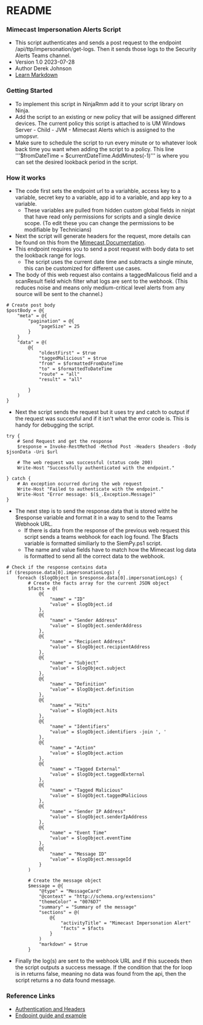 # README #

### Mimecast Impersonation Alerts Script ###

* This script authenticates and sends a post request to the endpoint /api/ttp/impersonation/get-logs. Then it sends those logs to the Security Alerts Teams channel.
* Version 1.0 2023-07-28
* Author Derek Johnson
* [Learn Markdown](https://bitbucket.org/tutorials/markdowndemo)

### Getting Started ###

 - To implement this script in NinjaRmm add it to your script library on Ninja.
 - Add the script to an existing or new policy that will be assigned different devices. The current policy this script is attached to is UM Windows Server - Child - JVM - Mimecast Alerts which is assigned to the umopsvr.
 - Make sure to schedule the script to run every minute or to whatever look back time you want when adding the script to a policy. This line '''$fromDateTime = $currentDateTime.AddMinutes(-1)''' is where you can set the desired lookback period in the script.

### How it works ###

* The code first sets the endpoint url to a variahble, access key to a variable, secret key to a variable, app id to a variable, and app key to a variable.
    * These variables are pulled from hidden custom global fields in ninjat that have read only permissions for scripts and a single device scope. (To edit these you can change the permissions to be modifiable by Technicians) 
* Next the script will generate headers for the request, more details can be found on this from the [Mimecast Documentation](https://integrations.mimecast.com/documentation/api-overview/authorization/). 
* This endpoint requires you to send a post request with body data to set the lookback range for logs. 
	* The script uses the current date time and subtracts a single minute, this can be customized for different use cases.
* The body of this web request also contains a taggedMalicous field and a scanResult field which filter what logs are sent to the webhook. (This reduces noise and means only medium-critical level alerts from any source will be sent to the channel.)

```
# Create post body
$postBody = @{
    "meta" = @{
        "pagination" = @{
            "pageSize" = 25
        }
    }
    "data" = @(
        @{
            "oldestFirst" = $true
            "taggedMalicious" = $true
            "from" = $formattedFromDateTime
            "to" = $formattedToDateTime
            "route" = "all"
            "result" = "all"

        }
    )
}
```

* Next the script sends the request but it uses try and catch to output if the request was succesful and if it isn't what the error code is. This is handy for debugging the script.

```
try {
    # Send Request and get the response
    $response = Invoke-RestMethod -Method Post -Headers $headers -Body $jsonData -Uri $url

    # The web request was successful (status code 200)
    Write-Host "Successfully authenticated with the endpoint."

} catch {
    # An exception occurred during the web request
    Write-Host "Failed to authenticate with the endpoint."
    Write-Host "Error message: $($_.Exception.Message)"
}
```

* The next step is to send the response.data that is stored witht he $response variable and format it in a way to send to the Teams Webhook URL.
	* If there is data from the response of the previous web request this script sends a teams webhook for each log found. The $facts variable is formatted similiarly to the SiemPy.ps1 script. 
	* The name and value fields have to match how the Mimecast log data is formatted to send all the correct data to the webhook.
    
```
# Check if the response contains data
if ($response.data[0].impersonationLogs) {
    foreach ($logObject in $response.data[0].impersonationLogs) {
        # Create the facts array for the current JSON object
        $facts = @(
            @{
                "name" = "ID"
                "value" = $logObject.id
            },
            @{
                "name" = "Sender Address"
                "value" = $logObject.senderAddress
            },
            @{
                "name" = "Recipient Address"
                "value" = $logObject.recipientAddress
            },
            @{
                "name" = "Subject"
                "value" = $logObject.subject
            },
            @{
                "name" = "Definition"
                "value" = $logObject.definition
            },
            @{
                "name" = "Hits"
                "value" = $logObject.hits
            },
            @{
                "name" = "Identifiers"
                "value" = $logObject.identifiers -join ', '
            },
            @{
                "name" = "Action"
                "value" = $logObject.action
            },
            @{
                "name" = "Tagged External"
                "value" = $logObject.taggedExternal
            },
            @{
                "name" = "Tagged Malicious"
                "value" = $logObject.taggedMalicious
            },
            @{
                "name" = "Sender IP Address"
                "value" = $logObject.senderIpAddress
            },
            @{
                "name" = "Event Time"
                "value" = $logObject.eventTime
            },
            @{
                "name" = "Message ID"
                "value" = $logObject.messageId
            }
        )

        # Create the message object
        $message = @{
            "@type" = "MessageCard"
            "@context" = "http://schema.org/extensions"
            "themeColor" = "0076D7"
            "summary" = "Summary of the message"
            "sections" = @(
                @{
                    "activityTitle" = "Mimecast Impersonation Alert"
                    "facts" = $facts
                }
            )
            "markdown" = $true
        }
```

* Finally the log(s) are sent to the webhook URL and if this suceeds then the script outputs a success message. If the condition that the for loop is in returns false, meaning no data was found from the api, then the script returns a no data found message.

### Reference Links ###
* [Authentication and Headers](https://integrations.mimecast.com/documentation/api-overview/authentication-scripts-server-apps/)
* [Endpoint guide and example](https://integrations.mimecast.com/documentation/endpoint-reference/logs-and-statistics/get-ttp-impersonation-protect-logs/)

